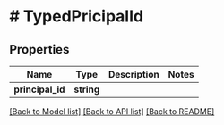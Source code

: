 # # TypedPricipalId

## Properties

| Name             | Type       | Description | Notes |
| ---------------- | ---------- | ----------- | ----- |
| **principal_id** | **string** |             |

[[Back to Model list]](../../README.md#models) [[Back to API list]](../../README.md#endpoints) [[Back to README]](../../README.md)
